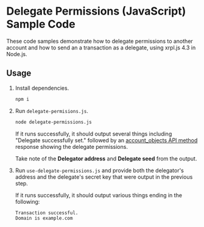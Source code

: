 # Delegate Permissions (JavaScript) Sample Code

These code samples demonstrate how to delegate permissions to another account and how to send an a transaction as a delegate, using xrpl.js 4.3 in Node.js.

## Usage

1. Install dependencies.

    ```sh
    npm i
    ```

2. Run `delegate-permisions.js`.

    ```sh
    node delegate-permissions.js
    ```

    If it runs successfully, it should output several things including "Delegate successfully set." followed by an [account_objects API method](https://xrpl.org/docs/references/http-websocket-apis/public-api-methods/account-methods/account_objects) response showing the delegate permissions.

    Take note of the **Delegator address** and **Delegate seed** from the output.

3. Run `use-delegate-permissions.js` and provide both the delegator's address and the delegate's secret key that were output in the previous step.

    If it runs successfully, it should output various things ending in the following:
    
    ```text
    Transaction successful.
    Domain is example.com
    ```
